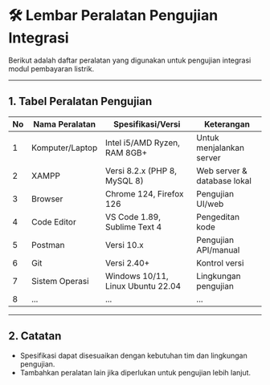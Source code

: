 # 🛠️ Lembar Peralatan Pengujian Integrasi

Berikut adalah daftar peralatan yang digunakan untuk pengujian integrasi modul pembayaran listrik.

---

## 1. Tabel Peralatan Pengujian

| No  | Nama Peralatan  | Spesifikasi/Versi                 | Keterangan                  |
| --- | --------------- | --------------------------------- | --------------------------- |
| 1   | Komputer/Laptop | Intel i5/AMD Ryzen, RAM 8GB+      | Untuk menjalankan server    |
| 2   | XAMPP           | Versi 8.2.x (PHP 8, MySQL 8)      | Web server & database lokal |
| 3   | Browser         | Chrome 124, Firefox 126           | Pengujian UI/web            |
| 4   | Code Editor     | VS Code 1.89, Sublime Text 4      | Pengeditan kode             |
| 5   | Postman         | Versi 10.x                        | Pengujian API/manual        |
| 6   | Git             | Versi 2.40+                       | Kontrol versi               |
| 7   | Sistem Operasi  | Windows 10/11, Linux Ubuntu 22.04 | Lingkungan pengujian        |
| 8   | ...             | ...                               | ...                         |

---

## 2. Catatan

- Spesifikasi dapat disesuaikan dengan kebutuhan tim dan lingkungan pengujian.
- Tambahkan peralatan lain jika diperlukan untuk pengujian lebih lanjut.
